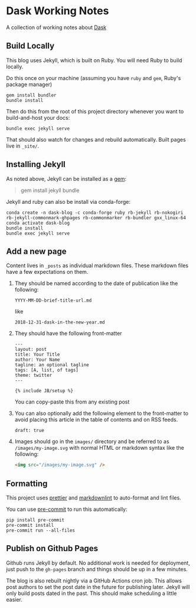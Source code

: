 # Dask Working Notes

A collection of working notes about [Dask](https://dask.org)

## Build Locally

This blog uses Jekyll, which is built on Ruby. You will need Ruby to build
locally.

Do this once on your machine (assuming you have `ruby` and `gem`, Ruby's
package manager)

```
gem install bundler
bundle install
```

Then do this from the root of this project directory whenever you want to
build-and-host your docs:

```
bundle exec jekyll serve
```

That should also watch for changes and rebuild automatically. Built pages live
in `_site/`.

## Installing Jekyll

As noted above, Jekyll can be installed as a [gem](https://jekyllrb.com/docs/):

> gem install jekyll bundle

Jekyll and ruby can also be install via conda-forge:

```
conda create -n dask-blog -c conda-forge ruby rb-jekyll rb-nokogiri rb-jekyll-commonmark-ghpages rb-commonmarker rb-bundler gxx_linux-64
conda activate dask-blog
bundle install
bundle exec jekyll serve
```

## Add a new page

Content lives in `_posts` as individual markdown files. These markdown files
have a few expectations on them.

1.  They should be named according to the date of publication like the
    following:

    ```
    YYYY-MM-DD-brief-title-url.md
    ```

    like

    ```
    2018-12-31-dask-in-the-new-year.md
    ```

2.  They should have the following front-matter

    ```
    ---
    layout: post
    title: Your Title
    author: Your Name
    tagline: an optional tagline
    tags: [A, list, of tags]
    theme: twitter
    ---

    {% include JB/setup %}
    ```

    You can copy-paste this from any existing post

3.  You can also optionally add the following element to the front-matter to
    avoid placing this article in the table of contents and on RSS feeds.

    ```
    draft: true
    ```

4.  Images should go in the `images/` directory and be referred to as
    `/images/my-image.svg` with normal HTML or markdown syntax like the
    following:

    ```html
    <img src="/images/my-image.svg" />
    ```

## Formatting

This project uses [prettier](https://prettier.io/) and [markdownlint](https://github.com/DavidAnson/markdownlint) to auto-format and lint files.

You can use [pre-commit](https://pre-commit.com/) to run this automatically:

```console
pip install pre-commit
pre-commit install
pre-commit run --all-files
```

## Publish on Github Pages

Github runs Jekyll by default. No additional work is needed for deployment,
just push to the `gh-pages` branch and things should be up in a few minutes.

The blog is also rebuilt nightly via a GitHub Actions cron job. This allows
post authors to set the post date in the future for publishing later. Jekyll
will only build posts dated in the past. This should make scheduling a little
easier.
